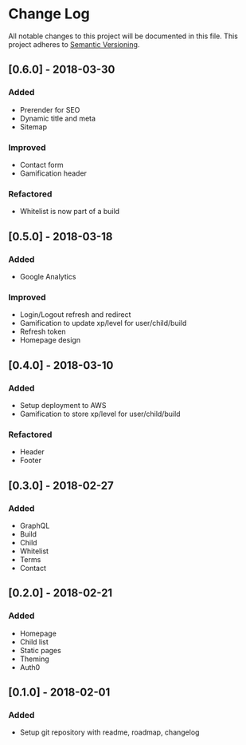 # Change Log
All notable changes to this project will be documented in this file.
This project adheres to [Semantic Versioning](http://semver.org/).

## [0.6.0] - 2018-03-30

### Added
- Prerender for SEO
- Dynamic title and meta
- Sitemap

### Improved
- Contact form
- Gamification header

### Refactored
- Whitelist is now part of a build

## [0.5.0] - 2018-03-18

### Added
- Google Analytics

### Improved
- Login/Logout refresh and redirect
- Gamification to update xp/level for user/child/build
- Refresh token
- Homepage design

## [0.4.0] - 2018-03-10

### Added
- Setup deployment to AWS
- Gamification to store xp/level for user/child/build

### Refactored
- Header
- Footer

## [0.3.0] - 2018-02-27

### Added
- GraphQL
- Build
- Child
- Whitelist
- Terms
- Contact

## [0.2.0] - 2018-02-21

### Added
- Homepage
- Child list
- Static pages
- Theming
- Auth0

## [0.1.0] - 2018-02-01

### Added
- Setup git repository with readme, roadmap, changelog
